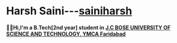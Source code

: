 # Harsh Saini---[sainiharsh](https://www.linkedin.com/in/harsh-saini-b18127170/)

**👋:boy:Hi,I'm a B.Tech[2nd year] student in [J.C BOSE UNIVERSITY OF SCIENCE AND TECHNOLOGY, YMCA Faridabad](https://jcboseust.ac.in/)**



                                          
                                           



<!--
**sainiharsh/sainiharsh** is a ✨ _special_ ✨ repository because its `README.md` (this file) appears on your GitHub profile.

Here are some ideas to get you started:

- 🔭 I’m currently working on ...
- 🌱 I’m currently learning ...
- 👯 I’m looking to collaborate on ...
- 🤔 I’m looking for help with ...
- 💬 Ask me about ...
- 📫 How to reach me: ...
- 😄 Pronouns: ...
- ⚡ Fun fact: ...
-->
